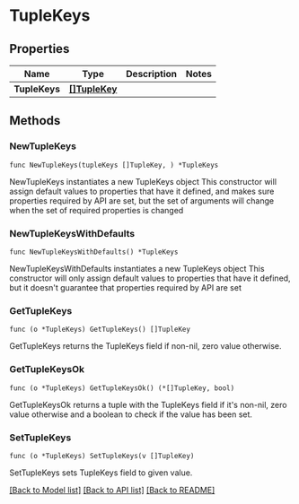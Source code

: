 # TupleKeys

## Properties

Name | Type | Description | Notes
------------ | ------------- | ------------- | -------------
**TupleKeys** | [**[]TupleKey**](TupleKey.md) |  | 

## Methods

### NewTupleKeys

`func NewTupleKeys(tupleKeys []TupleKey, ) *TupleKeys`

NewTupleKeys instantiates a new TupleKeys object
This constructor will assign default values to properties that have it defined,
and makes sure properties required by API are set, but the set of arguments
will change when the set of required properties is changed

### NewTupleKeysWithDefaults

`func NewTupleKeysWithDefaults() *TupleKeys`

NewTupleKeysWithDefaults instantiates a new TupleKeys object
This constructor will only assign default values to properties that have it defined,
but it doesn't guarantee that properties required by API are set

### GetTupleKeys

`func (o *TupleKeys) GetTupleKeys() []TupleKey`

GetTupleKeys returns the TupleKeys field if non-nil, zero value otherwise.

### GetTupleKeysOk

`func (o *TupleKeys) GetTupleKeysOk() (*[]TupleKey, bool)`

GetTupleKeysOk returns a tuple with the TupleKeys field if it's non-nil, zero value otherwise
and a boolean to check if the value has been set.

### SetTupleKeys

`func (o *TupleKeys) SetTupleKeys(v []TupleKey)`

SetTupleKeys sets TupleKeys field to given value.



[[Back to Model list]](../README.md#documentation-for-models) [[Back to API list]](../README.md#documentation-for-api-endpoints) [[Back to README]](../README.md)


